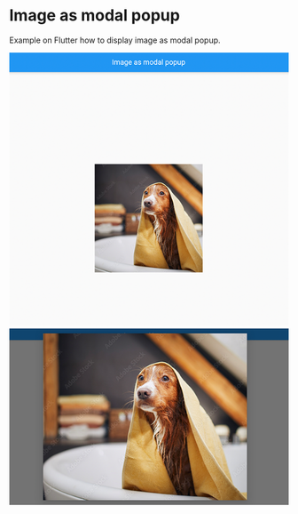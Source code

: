 # Image as modal popup

Example on Flutter how to display image as modal popup.

![Alt text](assets/images/before.png?raw=true "Before")
![Alt text](assets/images/after.png?raw=true "After")